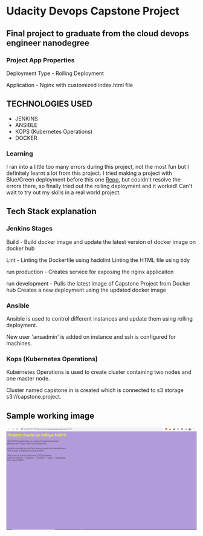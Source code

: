# Udacity Devops Capstone Project

## Final project to graduate from the cloud devops engineer nanodegree

### Project App Properties

  Deployment Type - Rolling Deployment
  
  Application - Nginx with customized index.html file

## TECHNOLOGIES USED

- JENKINS
- ANSIBLE
- KOPS (Kubernetes Operations)
- DOCKER
  
### Learning
 
I ran into a little too many errors during this project, not the most fun but I definitely learnt a lot from this project. I tried making a project with Blue/Green deployment before this one [Repo](https://github.com/adinalini/DevopsCapstoneProject), but couldn't resolve the errors there, so finally tried out the rolling deployment and it worked! Can't wait to try out my skills in a real world project.

## Tech Stack explanation

### Jenkins Stages
   
   Build - Build docker image and update the latest version of docker image on docker hub
   
   Lint - Linting the Dockerfile using hadolint
          Linting the HTML file using tidy
          
   run production - Creates service for exposing the nginx applicaiton
   
   run development - Pulls the latest image of Capstone Project from Docker hub
                     Creates a new deployment using the updated docker image
                     
 ### Ansible 
 
 Ansible is used to control different instances and update them using rolling deployment.
 
 New user 'ansadmin' is added on instance and ssh is configured for machines.
 
 
 ### Kops (Kubernetes Operations)
 
 Kubernetes Operations is used to create cluster containing two nodes and one master node.
 
 Cluster named capstone.in is created which is connected to s3 storage s3://capstone.project.
 
 
 ## Sample working image       
 
 ![Application-functioning](https://github.com/adinalini/DevopsCapstoneProject-2/blob/master/Final%20working%20html.PNG)
